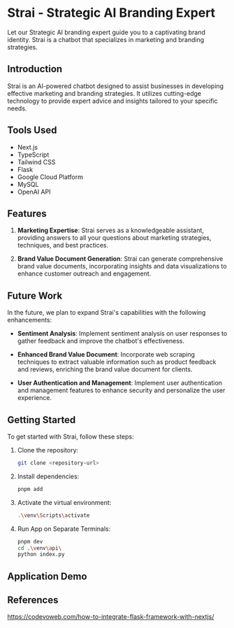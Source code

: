 # Strai - Strategic AI Branding Expert

Let our Strategic AI branding expert guide you to a captivating brand identity. Strai is a chatbot that specializes in marketing and branding strategies.

## Introduction

Strai is an AI-powered chatbot designed to assist businesses in developing effective marketing and branding strategies. It utilizes cutting-edge technology to provide expert advice and insights tailored to your specific needs.

## Tools Used

- Next.js
- TypeScript
- Tailwind CSS
- Flask
- Google Cloud Platform
- MySQL
- OpenAI API

## Features

1. **Marketing Expertise**: Strai serves as a knowledgeable assistant, providing answers to all your questions about marketing strategies, techniques, and best practices.

2. **Brand Value Document Generation**: Strai can generate comprehensive brand value documents, incorporating insights and data visualizations to enhance customer outreach and engagement.

## Future Work

In the future, we plan to expand Strai's capabilities with the following enhancements:

- **Sentiment Analysis**: Implement sentiment analysis on user responses to gather feedback and improve the chatbot's effectiveness.

- **Enhanced Brand Value Document**: Incorporate web scraping techniques to extract valuable information such as product feedback and reviews, enriching the brand value document for clients.

- **User Authentication and Management**: Implement user authentication and management features to enhance security and personalize the user experience.

## Getting Started

To get started with Strai, follow these steps:

1. Clone the repository:
   ```bash
   git clone <repository-url>

2. Install dependencies:
   ```bash
   pnpm add

3. Activate the virtual environment:
   ```bash
   .\venv\Scripts\activate 

4. Run App on Separate Terminals:
   ```bash
   pnpm dev
   cd .\venv\api\
   python index.py

## Application Demo

## References
https://codevoweb.com/how-to-integrate-flask-framework-with-nextjs/
 


